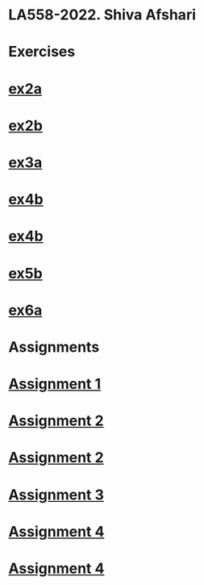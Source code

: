 # LA558-2022. Shiva Afshari
# Exercises

# [ex2a](https://shivaafshari.github.io/LA558-2022/Web/ex2a.html)
# [ex2b](https://shivaafshari.github.io/LA558-2022/Web/ex2B.html)
# [ex3a](https://shivaafshari.github.io/LA558-2022/Web/ex3a.html)
# [ex4b](https://shivaafshari.github.io/LA558-2022/Web/ex4b_leaflet.html)
# [ex4b](https://shivaafshari.github.io/LA558-2022/Web/ex4b_line.html)
# [ex5b](https://shivaafshari.github.io/LA558-2022/Web/ex5b.html)
# [ex6a](https://shivaafshari.github.io/LA558-2022/Web/leafletmapExample-6a.html)

# Assignments

# [Assignment 1](https://shivaafshari.github.io/LA558-2022/Web/assignment_Shiva.html)
# [Assignment 2](https://shivaafshari.github.io/LA558-2022/Web/assignment2map1.html)
# [Assignment 2](https://shivaafshari.github.io/LA558-2022/Web/assignment2map2.html)
# [Assignment 3](https://shivaafshari.github.io/LA558-2022/Web/assingmnet3/assignment3.html)
# [Assignment 4](https://shivaafshari.github.io/LA558-2022/Web/assignment%204/assignment4sheet1.html)
# [Assignment 4](https://shivaafshari.github.io/LA558-2022/Web/assignment%204/assignment4sheet2.html)
